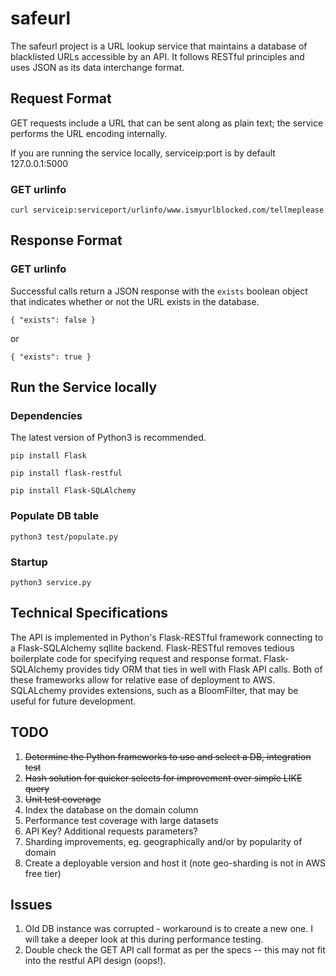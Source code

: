 # safeurl

The safeurl project is a URL lookup service that maintains a database of blacklisted URLs accessible by an API.
It follows RESTful principles and uses JSON as its data interchange format.

## Request Format
GET requests include a URL that can be sent along as plain text; the service performs the URL encoding internally.

If you are running the service locally, serviceip:port is by default 127.0.0.1:5000


### GET urlinfo

`curl serviceip:serviceport/urlinfo/www.ismyurlblocked.com/tellmeplease`


## Response Format

### GET urlinfo
Successful calls return a JSON response with the `exists` boolean object that indicates whether or not the URL exists in the database.

`{
    "exists": false
}`

or

`{
    "exists": true
}`


## Run the Service locally
### Dependencies
The latest version of Python3 is recommended.

`pip install Flask`

`pip install flask-restful`

`pip install Flask-SQLAlchemy`

### Populate DB table
`python3 test/populate.py`

### Startup
`python3 service.py`


## Technical Specifications

The API is implemented in Python's Flask-RESTful framework connecting to a Flask-SQLAlchemy sqllite backend.
Flask-RESTful removes tedious boilerplate code for specifying request and response format.
Flask-SQLAlchemy provides tidy ORM that ties in well with Flask API calls.
Both of these frameworks allow for relative ease of deployment to AWS.
SQLALchemy provides extensions, such as a BloomFilter, that may be useful for future development.

## TODO

1. ~~Determine the Python frameworks to use and select a DB, integration test~~
1. ~~Hash solution for quicker selects for improvement over simple LIKE query~~
1. ~~Unit test coverage~~
2. Index the database on the domain column
2. Performance test coverage with large datasets
2. API Key? Additional requests parameters?
2. Sharding improvements, eg. geographically and/or by popularity of domain
3. Create a deployable version and host it (note geo-sharding is not in AWS free tier)

## Issues

1. Old DB instance was corrupted - workaround is to create a new one. I will take a deeper look at this during performance testing.
2. Double check the GET API call format as per the specs -- this may not fit into the restful API design (oops!).
